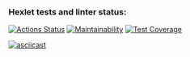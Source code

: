 ### Hexlet tests and linter status:
[![Actions Status](https://github.com/irina92-08/frontend-project-46/actions/workflows/hexlet-check.yml/badge.svg)](https://github.com/irina92-08/frontend-project-46/actions) [![Maintainability](https://api.codeclimate.com/v1/badges/679b226ff8e32a00a087/maintainability)](https://codeclimate.com/github/irina92-08/frontend-project-46/maintainability) [![Test Coverage](https://api.codeclimate.com/v1/badges/679b226ff8e32a00a087/test_coverage)](https://codeclimate.com/github/irina92-08/frontend-project-46/test_coverage)

[![asciicast](https://asciinema.org/a/xuOAXiuSleovWtKcpLVLtNnMv.svg)](https://asciinema.org/a/xuOAXiuSleovWtKcpLVLtNnMv)
